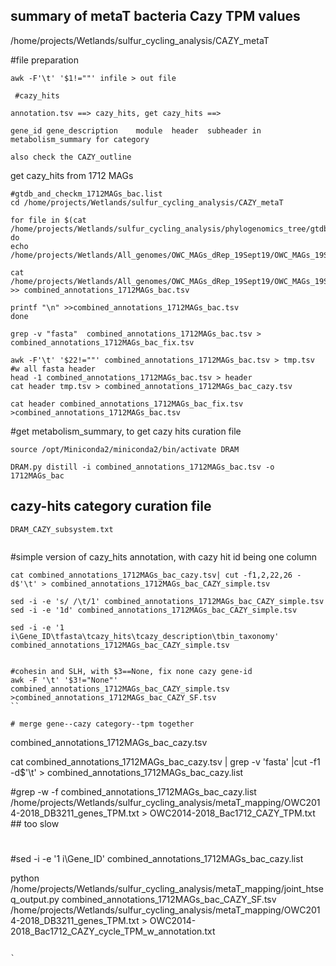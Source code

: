 ## summary of metaT bacteria Cazy TPM values

/home/projects/Wetlands/sulfur_cycling_analysis/CAZY_metaT


#file preparation
```
awk -F'\t' '$1!=""' infile > out file
 
 #cazy_hits

annotation.tsv ==> cazy_hits, get cazy_hits ==> 

gene_id gene_description	module	header	subheader in metabolism_summary for category

also check the CAZY_outline
```


get cazy_hits from 1712 MAGs
```
#gtdb_and_checkm_1712MAGs_bac.list
cd /home/projects/Wetlands/sulfur_cycling_analysis/CAZY_metaT

for file in $(cat /home/projects/Wetlands/sulfur_cycling_analysis/phylogenomics_tree/gtdb_and_checkm_1712MAGs_bac.list)
do
echo /home/projects/Wetlands/All_genomes/OWC_MAGs_dRep_19Sept19/OWC_MAGs_19Sept19_dRep_/relabeled_dereplicated_genomes/relabeled_bins/"${file}"_DRAMOUT

cat /home/projects/Wetlands/All_genomes/OWC_MAGs_dRep_19Sept19/OWC_MAGs_19Sept19_dRep_/relabeled_dereplicated_genomes/relabeled_bins/"${file}"_DRAMOUT/annotations.tsv >> combined_annotations_1712MAGs_bac.tsv

printf "\n" >>combined_annotations_1712MAGs_bac.tsv
done

grep -v "fasta"  combined_annotations_1712MAGs_bac.tsv > combined_annotations_1712MAGs_bac_fix.tsv

awk -F'\t' '$22!=""' combined_annotations_1712MAGs_bac.tsv > tmp.tsv #w all fasta header
head -1 combined_annotations_1712MAGs_bac.tsv > header
cat header tmp.tsv > combined_annotations_1712MAGs_bac_cazy.tsv 

cat header combined_annotations_1712MAGs_bac_fix.tsv >combined_annotations_1712MAGs_bac.tsv
```


#get metabolism_summary, to get cazy hits curation file
```
source /opt/Miniconda2/miniconda2/bin/activate DRAM

DRAM.py distill -i combined_annotations_1712MAGs_bac.tsv -o 1712MAGs_bac
```

## cazy-hits category curation file
```
DRAM_CAZY_subsystem.txt


```

#simple version of cazy_hits annotation, with cazy hit id being one column
```
cat combined_annotations_1712MAGs_bac_cazy.tsv| cut -f1,2,22,26 -d$'\t' > combined_annotations_1712MAGs_bac_CAZY_simple.tsv

sed -i -e 's/ /\t/1' combined_annotations_1712MAGs_bac_CAZY_simple.tsv
sed -i -e '1d' combined_annotations_1712MAGs_bac_CAZY_simple.tsv

sed -i -e '1 i\Gene_ID\tfasta\tcazy_hits\tcazy_description\tbin_taxonomy' combined_annotations_1712MAGs_bac_CAZY_simple.tsv


#cohesin and SLH, with $3==None, fix none cazy gene-id 
awk -F '\t' '$3!="None"' combined_annotations_1712MAGs_bac_CAZY_simple.tsv >combined_annotations_1712MAGs_bac_CAZY_SF.tsv
``

# merge gene--cazy category--tpm together
```
combined_annotations_1712MAGs_bac_cazy.tsv

cat combined_annotations_1712MAGs_bac_cazy.tsv | grep -v 'fasta' |cut -f1 -d$'\t' > combined_annotations_1712MAGs_bac_cazy.list

#grep -w -f combined_annotations_1712MAGs_bac_cazy.list /home/projects/Wetlands/sulfur_cycling_analysis/metaT_mapping/OWC2014-2018_DB3211_genes_TPM.txt > OWC2014-2018_Bac1712_CAZY_TPM.txt  ## too slow


#
#sed -i -e '1 i\Gene_ID' combined_annotations_1712MAGs_bac_cazy.list 

python /home/projects/Wetlands/sulfur_cycling_analysis/metaT_mapping/joint_htseq_output.py combined_annotations_1712MAGs_bac_CAZY_SF.tsv /home/projects/Wetlands/sulfur_cycling_analysis/metaT_mapping/OWC2014-2018_DB3211_genes_TPM.txt > OWC2014-2018_Bac1712_CAZY_cycle_TPM_w_annotation.txt

```

`


